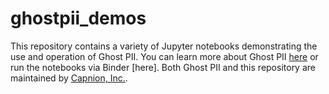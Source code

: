 # ghostpii_demos
This repository contains a variety of Jupyter notebooks demonstrating the use and operation of Ghost PII.  You can learn more about Ghost PII [here](https://github.com/capnion/ghostpii_client) or run the notebooks via Binder [here].  Both Ghost PII and this repository are maintained by [Capnion, Inc.](https://www.capnion.com).
